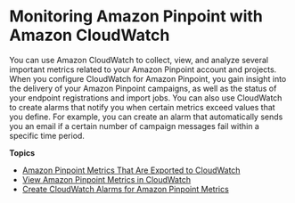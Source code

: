 # Monitoring Amazon Pinpoint with Amazon CloudWatch<a name="monitoring"></a>

You can use Amazon CloudWatch to collect, view, and analyze several important metrics related to your Amazon Pinpoint account and projects\. When you configure CloudWatch for Amazon Pinpoint, you gain insight into the delivery of your Amazon Pinpoint campaigns, as well as the status of your endpoint registrations and import jobs\. You can also use CloudWatch to create alarms that notify you when certain metrics exceed values that you define\. For example, you can create an alarm that automatically sends you an email if a certain number of campaign messages fail within a specific time period\.

**Topics**
+ [Amazon Pinpoint Metrics That Are Exported to CloudWatch](monitoring-metrics.md)
+ [View Amazon Pinpoint Metrics in CloudWatch](monitoring-view-metrics.md)
+ [Create CloudWatch Alarms for Amazon Pinpoint Metrics](monitoring-create-alarms.md)